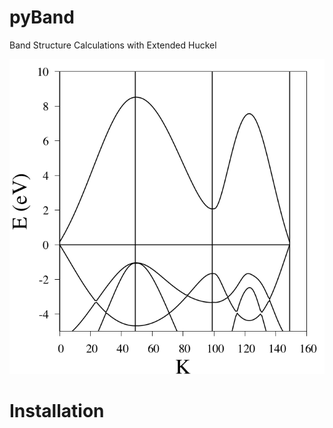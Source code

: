 # pyBand
Band Structure Calculations with Extended Huckel

![Alt text](./example/band_structure.png)

# Installation
